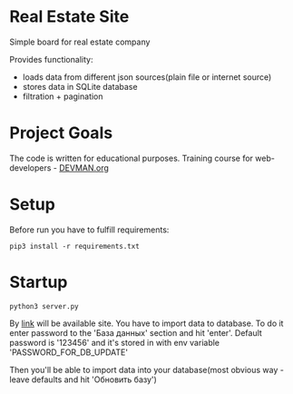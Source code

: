# Real Estate Site

Simple board for real estate company

Provides functionality:
* loads data from different json sources(plain file or internet source)
* stores data in SQLite database
* filtration + pagination

# Project Goals

The code is written for educational purposes. Training course for web-developers - [DEVMAN.org](https://devman.org)

# Setup

Before run you have to fulfill requirements:
```
pip3 install -r requirements.txt
```

# Startup
```
python3 server.py
```
By [link](http://localhost:5000/) will be available site. 
You have to import data to database. To do it enter password to the 'База данных' section and hit 'enter'.
Default password is '123456' and it's stored in with env variable 'PASSWORD_FOR_DB_UPDATE'

Then you'll be able to import data into your database(most obvious way - leave defaults and hit 'Обновить базу')